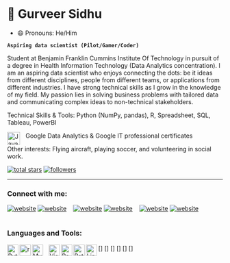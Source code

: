 # 🔭 Gurveer Sidhu 
- 😄 Pronouns: He/Him

**`Aspiring data scientist (Pilot/Gamer/Coder)`**

Student at Benjamin Franklin Cummins Institute Of Technology in pursuit of a degree in Health Information Technology (Data Analytics concentration). I am an aspiring data scientist who enjoys connecting the dots: be it ideas from different disciplines, people from different teams, or applications from different industries. I have strong technical skills as I grow in the knowledge of my field. My passion lies in solving business problems with tailored data and communicating complex ideas to non-technical stakeholders.

Technical Skills & Tools: Python (NumPy, pandas), R, Spreadsheet, SQL, Tableau, PowerBI

 <img align="left" alt="Java" width="30px" style="padding-right:10px;" src="https://cdn.jsdelivr.net/gh/devicons/devicon/icons/google/google-original.svg" />         
 Google Data Analytics & Google IT professional certificates

Other interests: Flying aircraft, playing soccer, and volunteering in social work.

<p align="left">
  <a href="https://github.com/DenverCoder1?tab=repositories&sort=stargazers">
    <img alt="total stars" title="Total stars on GitHub" src="https://custom-icon-badges.demolab.com/github/stars/sidhugurveer5?color=55960c&style=for-the-badge&labelColor=488207&logo=star"/></a>
  <a href="https://github.com/sidhugurveer5?tab=followers">
    <img alt="followers" title="Follow me on Github" src="https://custom-icon-badges.demolab.com/github/followers/sidhugurveer5?color=236ad3&labelColor=1155ba&style=for-the-badge&logo=person-add&label=Follow&logoColor=white"/></a>
  </p>

---

### Connect with me:
[![website](./img/linkedin-light.svg)](https://linkedin.com/in/sidhu-gurveer#gh-light-mode-only)
[![website](./img/linkedin-dark.svg)](https://linkedin.com/in/sidhu-gurveer#gh-dark-mode-only)
&nbsp;&nbsp;
[![website](./img/twitter-light.svg)](https://twitter.com/Gurveersidhu350#gh-light-mode-only)
[![website](./img/twitter-dark.svg)](https://twitter.com/Gurveersidhu350#gh-dark-mode-only)
&nbsp;&nbsp;
[![website](./img/instagram-light.svg)](https://instagram.com/sidhugurveer5#gh-light-mode-only)
[![website](./img/instagram-dark.svg)](https://instagram.com/sidhugurveer5#gh-dark-mode-only)
&nbsp;&nbsp;

#
### Languages and Tools:
[<img align="left" alt="Python" width="26px" src="https://cdn.jsdelivr.net/gh/devicons/devicon/icons/python/python-original.svg" />](https://www.youtube.com/playlist?list=PLkwxH9e_vrAJ0WbEsFA9W3I1W-g_BTsbt#gh-dark-mode-only)
[<img align="left" alt="r" width="26px" src="https://cdn.jsdelivr.net/gh/devicons/devicon/icons/r/r-original.svg" />]
[<img align="left" alt="MySQL" width="26px" src="https://cdn.jsdelivr.net/gh/devicons/devicon/icons/mysql/mysql-original.svg" style="padding-right:10px;" />]
[<img align="left" alt="Visual Studio Code" width="26px" src="https://cdn.jsdelivr.net/gh/devicons/devicon/icons/vscode/vscode-original.svg" />]
[<img align="left" alt="Pandas" width="26px" src="https://cdn.jsdelivr.net/gh/devicons/devicon/icons/pandas/pandas-original.svg" />]
[<img align="left" alt="Rstudio" width="26px" src="https://cdn.jsdelivr.net/gh/devicons/devicon/icons/rstudio/rstudio-original.svg" />]
[<img align="left" alt="Linux" width="26px" src="https://cdn.jsdelivr.net/gh/devicons/devicon/icons/linux/linux-original.svg" />]
#
